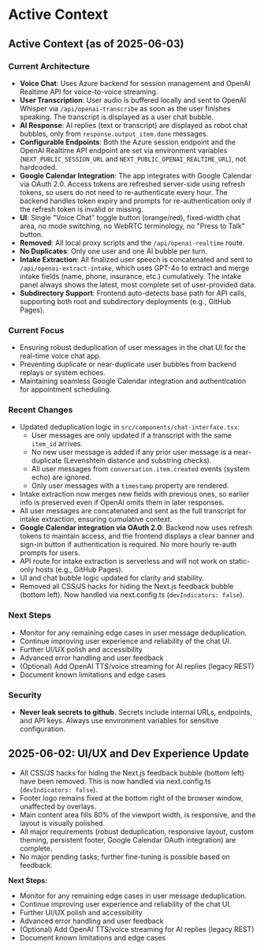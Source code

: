 # Active Context

## Active Context (as of 2025-06-03)

### Current Architecture
- **Voice Chat**: Uses Azure backend for session management and OpenAI Realtime API for voice-to-voice streaming.
- **User Transcription**: User audio is buffered locally and sent to OpenAI Whisper via `/api/openai-transcribe` as soon as the user finishes speaking. The transcript is displayed as a user chat bubble.
- **AI Response**: AI replies (text or transcript) are displayed as robot chat bubbles, only from `response.output_item.done` messages.
- **Configurable Endpoints**: Both the Azure session endpoint and the OpenAI Realtime API endpoint are set via environment variables (`NEXT_PUBLIC_SESSION_URL` and `NEXT_PUBLIC_OPENAI_REALTIME_URL`), not hardcoded.
- **Google Calendar Integration**: The app integrates with Google Calendar via OAuth 2.0. Access tokens are refreshed server-side using refresh tokens, so users do not need to re-authenticate every hour. The backend handles token expiry and prompts for re-authentication only if the refresh token is invalid or missing.
- **UI**: Single "Voice Chat" toggle button (orange/red), fixed-width chat area, no mode switching, no WebRTC terminology, no "Press to Talk" button.
- **Removed**: All local proxy scripts and the `/api/openai-realtime` route.
- **No Duplicates**: Only one user and one AI bubble per turn.
- **Intake Extraction**: All finalized user speech is concatenated and sent to `/api/openai-extract-intake`, which uses GPT-4o to extract and merge intake fields (name, phone, insurance, etc.) cumulatively. The intake panel always shows the latest, most complete set of user-provided data.
- **Subdirectory Support**: Frontend auto-detects base path for API calls, supporting both root and subdirectory deployments (e.g., GitHub Pages).

### Current Focus
- Ensuring robust deduplication of user messages in the chat UI for the real-time voice chat app.
- Preventing duplicate or near-duplicate user bubbles from backend replays or system echoes.
- Maintaining seamless Google Calendar integration and authentication for appointment scheduling.

### Recent Changes
- Updated deduplication logic in `src/components/chat-interface.tsx`:
  - User messages are only updated if a transcript with the same `item_id` arrives.
  - No new user message is added if any prior user message is a near-duplicate (Levenshtein distance and substring checks).
  - All user messages from `conversation.item.created` events (system echo) are ignored.
  - Only user messages with a `timestamp` property are rendered.
- Intake extraction now merges new fields with previous ones, so earlier info is preserved even if OpenAI omits them in later responses.
- All user messages are concatenated and sent as the full transcript for intake extraction, ensuring cumulative context.
- **Google Calendar integration via OAuth 2.0**: Backend now uses refresh tokens to maintain access, and the frontend displays a clear banner and sign-in button if authentication is required. No more hourly re-auth prompts for users.
- API route for intake extraction is serverless and will not work on static-only hosts (e.g., GitHub Pages).
- UI and chat bubble logic updated for clarity and stability.
- Removed all CSS/JS hacks for hiding the Next.js feedback bubble (bottom left). Now handled via next.config.ts (`devIndicators: false`).

### Next Steps
- Monitor for any remaining edge cases in user message deduplication.
- Continue improving user experience and reliability of the chat UI.
- Further UI/UX polish and accessibility
- Advanced error handling and user feedback
- (Optional) Add OpenAI TTS/voice streaming for AI replies (legacy REST)
- Document known limitations and edge cases

### Security
- **Never leak secrets to github.** Secrets include internal URLs, endpoints, and API keys. Always use environment variables for sensitive configuration.

## 2025-06-02: UI/UX and Dev Experience Update
- All CSS/JS hacks for hiding the Next.js feedback bubble (bottom left) have been removed. This is now handled via next.config.ts (`devIndicators: false`).
- Footer logo remains fixed at the bottom right of the browser window, unaffected by overlays.
- Main content area fills 80% of the viewport width, is responsive, and the layout is visually polished.
- All major requirements (robust deduplication, responsive layout, custom theming, persistent footer, Google Calendar OAuth integration) are complete.
- No major pending tasks; further fine-tuning is possible based on feedback.

**Next Steps:**  
- Monitor for any remaining edge cases in user message deduplication.
- Continue improving user experience and reliability of the chat UI.
- Further UI/UX polish and accessibility
- Advanced error handling and user feedback
- (Optional) Add OpenAI TTS/voice streaming for AI replies (legacy REST)
- Document known limitations and edge cases
